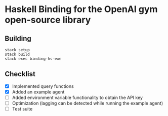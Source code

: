 # Haskell Binding for the OpenAI gym open-source library

## Building
```
stack setup
stack build
stack exec binding-hs-exe
```

## Checklist
- [x] Implemented query functions
- [x] Added an example agent
- [ ] Added environment variable functionality to obtain the API key
- [ ] Optimization (lagging can be detected while running the example agent)
- [ ] Test suite
